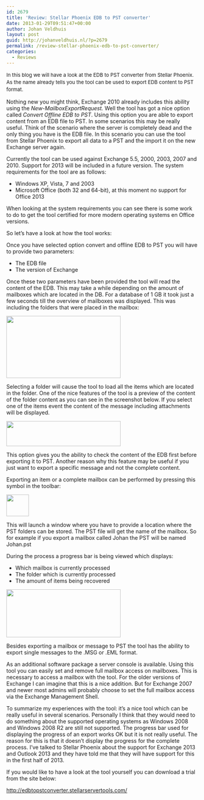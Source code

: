 ```yaml
---
id: 2679
title: 'Review: Stellar Phoenix EDB to PST converter'
date: 2013-01-29T09:51:47+00:00
author: Johan Veldhuis
layout: post
guid: http://johanveldhuis.nl/?p=2679
permalink: /review-stellar-phoenix-edb-to-pst-converter/
categories:
  - Reviews
---
```

<span style="font-size: 13px; line-height: 19px;">In this blog we will have a look at the EDB to PST converter from Stellar Phoenix. As the name already tells you the tool can be used to export EDB content to PST format.</span>

Nothing new you might think, Exchange 2010 already includes this ability using the _New-MailboxExportRequest._ Well the tool has got a nice option called _Convert Offline EDB to PST_. Using this option you are able to export content from an EDB file to PST. In some scenarios this may be really useful. Think of the scenario where the server is completely dead and the only thing you have is the EDB file. In this scenario you can use the tool from Stellar Phoenix to export all data to a PST and the import it on the new Exchange server again.

Currently the tool can be used against Exchange 5.5, 2000, 2003, 2007 and 2010. Support for 2013 will be included in a future version. The system requirements for the tool are as follows:

  * Windows XP, Vista, 7 and 2003
  * Microsoft Office (both 32 and 64-bit), at this moment no support for Office 2013

When looking at the system requirements you can see there is some work to do to get the tool certified for more modern operating systems en Office versions.

So let’s have a look at how the tool works:

Once you have selected option convert and offline EDB to PST you will have to provide two parameters:

  * The EDB file
  * The version of Exchange

Once these two parameters have been provided the tool will read the content of the EDB. This may take a while depending on the amount of mailboxes which are located in the DB. For a database of 1 GB it took just a few seconds till the overview of mailboxes was displayed. This was including the folders that were placed in the mailbox:

[<img class="aligncenter size-medium wp-image-2680" title="Mailstore content" src="https://i1.wp.com/johanveldhuis.nl/wp-content/uploads/2013/01/Mailstore-content-300x163.png?resize=300%2C163" alt="" width="300" height="163" srcset="https://i0.wp.com/johanveldhuis.nl/wp-content/uploads/2013/01/Mailstore-content.png?resize=300%2C163&ssl=1 300w, https://i0.wp.com/johanveldhuis.nl/wp-content/uploads/2013/01/Mailstore-content.png?w=376&ssl=1 376w" sizes="(max-width: 300px) 100vw, 300px" data-recalc-dims="1" />](https://i0.wp.com/johanveldhuis.nl/wp-content/uploads/2013/01/Mailstore-content.png)

Selecting a folder will cause the tool to load all the items which are located in the folder. One of the nice features of the tool is a preview of the content of the folder content as you can see in the screenshot below. If you select one of the items event the content of the message including attachments will be displayed.

[<img class="aligncenter size-medium wp-image-2682" title="Mailbox content" src="https://i2.wp.com/johanveldhuis.nl/wp-content/uploads/2013/01/Mailbox-content-300x66.png?resize=300%2C66" alt="" width="300" height="66" srcset="https://i1.wp.com/johanveldhuis.nl/wp-content/uploads/2013/01/Mailbox-content.png?resize=300%2C66&ssl=1 300w, https://i1.wp.com/johanveldhuis.nl/wp-content/uploads/2013/01/Mailbox-content.png?w=707&ssl=1 707w" sizes="(max-width: 300px) 100vw, 300px" data-recalc-dims="1" />](https://i1.wp.com/johanveldhuis.nl/wp-content/uploads/2013/01/Mailbox-content.png)

This option gives you the ability to check the content of the EDB first before exporting it to PST. Another reason why this feature may be useful if you just want to export a specific message and not the complete content.

Exporting an item or a complete mailbox can be performed by pressing this symbol in the toolbar:

[<img class="aligncenter size-full wp-image-2681" title="Save icon" src="https://i1.wp.com/johanveldhuis.nl/wp-content/uploads/2013/01/Save-icon.png?resize=59%2C57" alt="" width="59" height="57" data-recalc-dims="1" />](https://i1.wp.com/johanveldhuis.nl/wp-content/uploads/2013/01/Save-icon.png)

This will launch a window where you have to provide a location where the PST folders can be stored. The PST file will get the name of the mailbox. So for example if you export a mailbox called Johan the PST will be named Johan.pst

During the process a progress bar is being viewed which displays:

  * Which mailbox is currently processed
  * The folder which is currently processed
  * The amount of items being recovered

[<img class="aligncenter size-medium wp-image-2683" title="Progress" src="https://i0.wp.com/johanveldhuis.nl/wp-content/uploads/2013/01/Progress-300x126.png?resize=300%2C126" alt="" width="300" height="126" srcset="https://i0.wp.com/johanveldhuis.nl/wp-content/uploads/2013/01/Progress.png?resize=300%2C126&ssl=1 300w, https://i0.wp.com/johanveldhuis.nl/wp-content/uploads/2013/01/Progress.png?w=569&ssl=1 569w" sizes="(max-width: 300px) 100vw, 300px" data-recalc-dims="1" />](https://i0.wp.com/johanveldhuis.nl/wp-content/uploads/2013/01/Progress.png)

Besides exporting a mailbox or message to PST the tool has the ability to export single messages to the .MSG or .EML format.

As an additional software package a server console is available. Using this tool you can easily set and remove full mailbox access on mailboxes. This is necessary to access a mailbox with the tool. For the older versions of Exchange I can imagine that this is a nice addition. But for Exchange 2007 and newer most admins will probably choose to set the full mailbox access via the Exchange Management Shell.

To summarize my experiences with the tool: it’s a nice tool which can be really useful in several scenarios. Personally I think that they would need to do something about the supported operating systems as Windows 2008 and Windows 2008 R2 are still not supported. The progress bar used for displaying the progress of an export works OK but it is not really useful. The reason for this is that it doesn’t display the progress for the complete process. I’ve talked to Stellar Phoenix about the support for Exchange 2013 and Outlook 2013 and they have told me that they will have support for this in the first half of 2013.

If you would like to have a look at the tool yourself you can download a trial from the site below:

<http://edbtopstconverter.stellarservertools.com/>